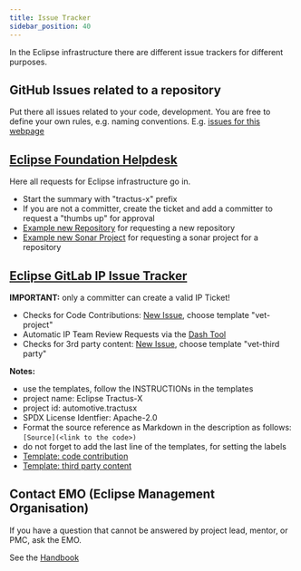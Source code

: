 ```yaml
---
title: Issue Tracker
sidebar_position: 40
---
```


In the Eclipse infrastructure there are different issue trackers for different purposes.

## GitHub Issues related to a repository

Put there all issues related to your code, development. You are free to define your own rules, e.g. naming conventions.
E.g. [issues for this webpage](https://github.com/eclipse-tractusx/eclipse-tractusx.github.io/issues)

## [Eclipse Foundation Helpdesk](https://gitlab.eclipse.org/eclipsefdn/helpdesk/-/issues/?search=tractus&sort=created_date&state=opened&first_page_size=100)

Here all requests for Eclipse infrastructure  go in.

- Start the summary with "tractus-x" prefix
- If you are not a committer, create the ticket and add a committer to request a "thumbs up" for approval
- [Example new Repository](https://gitlab.eclipse.org/eclipsefdn/helpdesk/-/issues/2273) for requesting a new repository
- [Example new Sonar Project](https://gitlab.eclipse.org/eclipsefdn/helpdesk/-/issues/2843) for requesting a sonar project for a repository

## [Eclipse GitLab IP Issue Tracker](https://gitlab.eclipse.org/eclipsefdn/emo-team/iplab/-/issues/?search=automotive.tractusx&sort=created_date&state=opened&first_page_size=20)

**IMPORTANT:** only a committer can create a valid IP Ticket!

- Checks for Code Contributions: [New Issue](https://gitlab.eclipse.org/eclipsefdn/emo-team/iplab/-/issues/new#), choose template "vet-project"
- Automatic IP Team Review Requests via the [Dash Tool](https://github.com/eclipse/dash-licenses)
- Checks for 3rd party content: [New Issue](https://gitlab.eclipse.org/eclipsefdn/emo-team/iplab/-/issues/new#), choose template "vet-third party"

**Notes:**

- use the templates, follow the INSTRUCTIONs in the templates
- project name: Eclipse Tractus-X
- project id: automotive.tractusx
- SPDX License Identfier: Apache-2.0
- Format the source reference as Markdown in the description as follows: `[Source](<link to the code>)`
- do not forget to add the last line of the templates, for setting the labels
- [Template: code contribution](https://gitlab.eclipse.org/eclipsefdn/emo-team/iplab/-/issues/new?issuable_template=vet-project)
- [Template: third party content](https://gitlab.eclipse.org/eclipsefdn/emo-team/iplab/-/issues/new?issuable_template=vet-third-party)

## Contact EMO (Eclipse Management Organisation)

If you have a question that cannot be answered by project lead, mentor, or PMC, ask the EMO.

See the [Handbook](https://www.eclipse.org/projects/handbook/#roles-emo)
